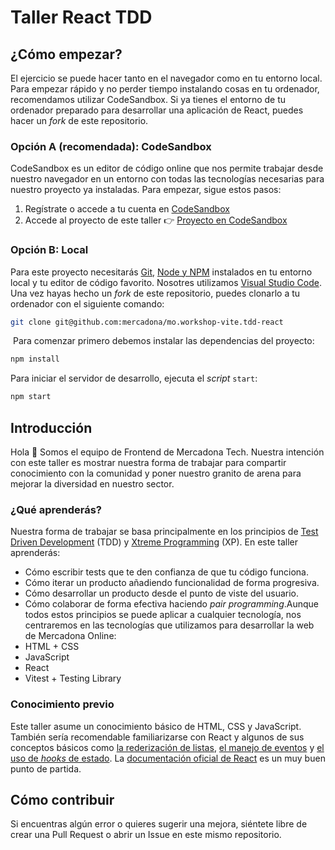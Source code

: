 # Taller React TDD

## ¿Cómo empezar?

​El ejercicio se puede hacer tanto en el navegador como en tu entorno local. Para empezar rápido y no perder tiempo instalando cosas en tu ordenador, recomendamos utilizar CodeSandbox. Si ya tienes el entorno de tu ordenador preparado para desarrollar una aplicación de React, puedes hacer un _fork_ de este repositorio.
​

### Opción A (recomendada): CodeSandbox

​CodeSandbox es un editor de código online que nos permite trabajar desde nuestro navegador en un entorno con todas las tecnologías necesarias para nuestro proyecto ya instaladas. Para empezar, sigue estos pasos:

1. Regístrate o accede a tu cuenta en [CodeSandbox](https://codesandbox.io)
2. Accede al proyecto de este taller 👉 [Proyecto en CodeSandbox](https://codesandbox.io/p/devbox/react-vite-tdd-8xxtfy)
   ​

### Opción B: Local

​Para este proyecto necesitarás [Git](https://git-scm.com/downloads), [Node y NPM](https://nodejs.org) instalados en tu entorno local y tu editor de código favorito. Nosotres utilizamos [Visual Studio Code](https://code.visualstudio.com/).
​
Una vez hayas hecho un _fork_ de este repositorio, puedes clonarlo a tu ordenador con el siguiente comando:
​

```bash
git clone git@github.com:mercadona/mo.workshop-vite.tdd-react
```

​
Para comenzar primero debemos instalar las dependencias del proyecto:
​

```bash
npm install
```

​Para iniciar el servidor de desarrollo, ejecuta el _script_ `start`:
​

```bash
npm start
```

## Introducción

Hola 👋 Somos el equipo de Frontend de Mercadona Tech. Nuestra intención con este taller es mostrar nuestra forma de trabajar para compartir conocimiento con la comunidad y poner nuestro granito de arena para mejorar la diversidad en nuestro sector.
​

### ¿Qué aprenderás?

​Nuestra forma de trabajar se basa principalmente en los principios de [Test Driven Development](https://www.agilealliance.org/glossary/tdd) (TDD) y [Xtreme Programming](https://www.agilealliance.org/glossary/xp) (XP). En este taller aprenderás:

- Cómo escribir tests que te den confianza de que tu código funciona.
- Cómo iterar un producto añadiendo funcionalidad de forma progresiva.
- Cómo desarrollar un producto desde el punto de viste del usuario.
- Cómo colaborar de forma efectiva haciendo _pair programming_.
  ​
  Aunque todos estos principios se puede aplicar a cualquier tecnología, nos centraremos en las tecnologías que utilizamos para desarrollar la web de Mercadona Online:
  ​
- HTML + CSS
- JavaScript
- React
- Vitest + Testing Library

### Conocimiento previo

Este taller asume un conocimiento básico de HTML, CSS y JavaScript. También sería recomendable familiarizarse con React y algunos de sus conceptos básicos como [la rederización de listas](https://es.reactjs.org/docs/lists-and-keys.html), [el manejo de eventos](https://es.reactjs.org/docs/lists-and-keys.html) y [el uso de _hooks_ de estado](https://es.reactjs.org/docs/hooks-state.html). La [documentación oficial de React](https://es.reactjs.org/docs/hello-world.html) es un muy buen punto de partida.

## Cómo contribuir

Si encuentras algún error o quieres sugerir una mejora, siéntete libre de crear una Pull Request o abrir un Issue en este mismo repositorio.
